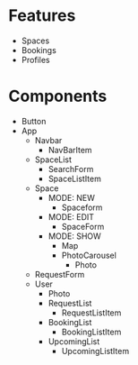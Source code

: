 # Features

- Spaces
- Bookings
- Profiles


# Components

- Button
- App
  - Navbar
    - NavBarItem
  - SpaceList
    - SearchForm
    - SpaceListItem
  - Space
    - MODE: NEW
      - Spaceform
    - MODE: EDIT
      - SpaceForm
    - MODE: SHOW
      - Map
      - PhotoCarousel
        - Photo
  - RequestForm
  - User
    - Photo
    - RequestList
      - RequestListItem
    - BookingList
      - BookingListItem
    - UpcomingList
      - UpcomingListItem